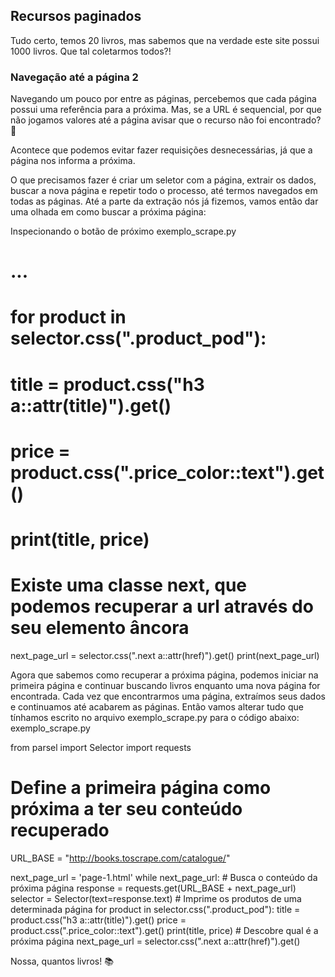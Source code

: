 ## Recursos paginados

Tudo certo, temos 20 livros, mas sabemos que na verdade este site possui 1000 livros. Que tal coletarmos todos?!

### Navegação até a página 2

Navegando um pouco por entre as páginas, percebemos que cada página possui uma referência para a próxima. Mas, se a URL é sequencial, por que não jogamos valores até a página avisar que o recurso não foi encontrado? 🤔

Acontece que podemos evitar fazer requisições desnecessárias, já que a página nos informa a próxima.

O que precisamos fazer é criar um seletor com a página, extrair os dados, buscar a nova página e repetir todo o processo, até termos navegados em todas as páginas.
Até a parte da extração nós já fizemos, vamos então dar uma olhada em como buscar a próxima página:

Inspecionando o botão de próximo
exemplo_scrape.py

# ...

# for product in selector.css(".product_pod"):

# title = product.css("h3 a::attr(title)").get()

# price = product.css(".price_color::text").get()

# print(title, price)

# Existe uma classe next, que podemos recuperar a url através do seu elemento âncora

next_page_url = selector.css(".next a::attr(href)").get()
print(next_page_url)

Agora que sabemos como recuperar a próxima página, podemos iniciar na primeira página e continuar buscando livros enquanto uma nova página for encontrada. Cada vez que encontrarmos uma página, extraímos seus dados e continuamos até acabarem as páginas. Então vamos alterar tudo que tínhamos escrito no arquivo exemplo_scrape.py para o código abaixo:
exemplo_scrape.py

from parsel import Selector
import requests

# Define a primeira página como próxima a ter seu conteúdo recuperado

URL_BASE = "http://books.toscrape.com/catalogue/"

next_page_url = 'page-1.html'
while next_page_url: # Busca o conteúdo da próxima página
response = requests.get(URL_BASE + next_page_url)
selector = Selector(text=response.text) # Imprime os produtos de uma determinada página
for product in selector.css(".product_pod"):
title = product.css("h3 a::attr(title)").get()
price = product.css(".price_color::text").get()
print(title, price) # Descobre qual é a próxima página
next_page_url = selector.css(".next a::attr(href)").get()

Nossa, quantos livros! 📚
